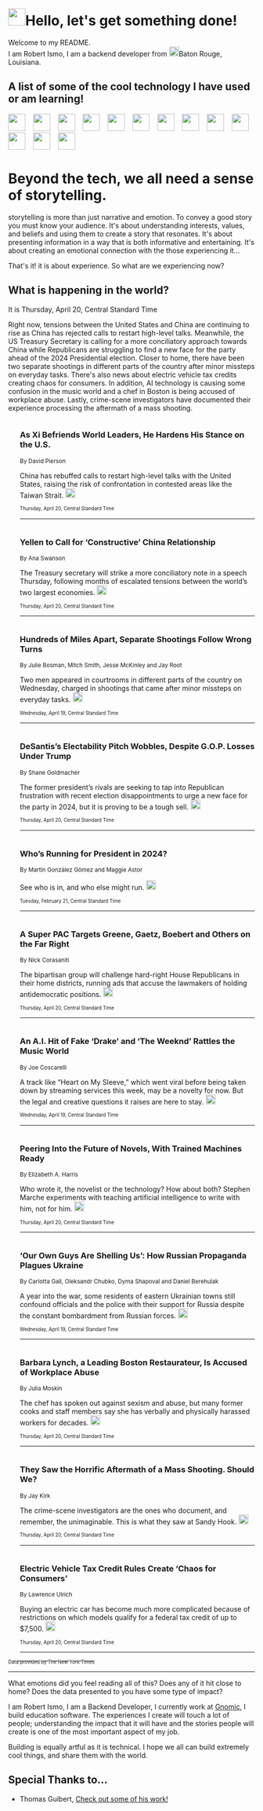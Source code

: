 <h1><img src="https://emojis.slackmojis.com/emojis/images/1643514375/3493/hot-coffee.gif?1643514375" width="35"/>Hello, let's get something done!</h1>

<p>Welcome to my README.<br/>
I am Robert Ismo, I am a backend developer from <img src="https://emojis.slackmojis.com/emojis/images/1638395689/50435/moulin_rouge.png?1638395689" width="20"/>Baton Rouge, Louisiana.</p>
<h2>A list of some of the cool technology I have used or am learning!</h2>
<p>
<img src="https://emojis.slackmojis.com/emojis/images/1643516091/21142/meow_bongotap.gif?1643516091" width="35" alt="">
<img src="https://img.shields.io/badge/Favorite%20Frontend%20Framework-SvelteKit-f83903" alt="">
<img src="https://img.shields.io/badge/Second%20Favorite-Vue-40b581" alt="">
<img src="https://img.shields.io/badge/Most%20Used%20Runtime-Nodejs-78b061" alt="">
<img src="https://emojis.slackmojis.com/emojis/images/1643517416/34482/fire.gif?1643517416" width="35" alt="">
<img src="https://img.shields.io/badge/Javascript%20But%20Better-Typescript-0078ca" alt="">
<img src="https://img.shields.io/badge/Favorite%20Language-Elixir-3e244d" alt="">
<img src="https://img.shields.io/badge/Containerize%20Everything-Docker-6ac9ef" alt="">
<img src="https://emojis.slackmojis.com/emojis/images/1643514596/5999/meow_party.gif?1643514596" width="35" alt="">
<img src="https://img.shields.io/badge/API%20Love%20Language-Graphql-de32a5" alt="">
<img src="https://img.shields.io/badge/Our%20Favorite%20Version%20Controller-Git-e94f33" alt="">
<img src="https://img.shields.io/badge/Favorite%20Database-Redis-d42d1d" alt="">
<img src="https://emojis.slackmojis.com/emojis/images/1643514559/5584/deployparrot.gif?1643514559" width="35" alt="">
<img src="https://img.shields.io/badge/Container%20Interstate-RabbitMQ-f66200" alt="">
<img src="https://img.shields.io/badge/Gotta%20Learn-Kubernetes-316adf" alt="">
<img src="https://img.shields.io/badge/Really%20Mature%20Now-WASM-654fef" alt="">
<img src="https://emojis.slackmojis.com/emojis/images/1666642497/61942/dance_vibe.gif?1666642497" width="35" alt="">
<img src="https://img.shields.io/badge/For%20My%20M1-ARM64-657d96" alt="">
<img src="https://img.shields.io/badge/Loving%20This%20So%20Much-TailwindCSS-17bcb5" alt="">
<img src="https://img.shields.io/badge/Cool%20Build%20Tool-Vite-f9cb24" alt="">
<img src="https://emojis.slackmojis.com/emojis/images/1669231376/62819/working-on-it.gif?1669231376" width="35" alt="">
<img src="https://img.shields.io/badge/Fun%20and%20Easy%20Database-MongoDB-5f8c49" alt="">
<img src="https://img.shields.io/badge/JS%20Life%20Support-NPM-c73737" alt="">
<img src="https://img.shields.io/badge/I%20Liked%20It-DynamoDB-0073b9" alt="">
<img src="https://emojis.slackmojis.com/emojis/images/1643514045/46/question.gif?1643514045" width="35" alt="">
<img src="https://img.shields.io/badge/cool-React-60d6f9" alt="">
<img src="https://img.shields.io/badge/Future%20Big%20Project-Lambda-f37e00" alt="">
<img src="https://img.shields.io/badge/NPM%20But%20Better-PNPM-f1aa07" alt="">
<img src="https://emojis.slackmojis.com/emojis/images/1643514943/9662/fbwow.gif?1643514943" width="35" alt="">
<img src="https://img.shields.io/badge/First%20Language-C-662079" alt="">
<img src="https://img.shields.io/badge/Where%20I%20Deploy%20Frontend-Vercel-000000" alt="">
<img src="https://img.shields.io/badge/Who%20Does%20not%20Want%20an%20App-Swift-f9492a" alt="">
<img src="https://emojis.slackmojis.com/emojis/images/1643514058/151/javascript.png?1643514058" width="35" alt="">
<img src="https://img.shields.io/badge/cool-Python-fbd542" alt="">
<img src="https://img.shields.io/badge/Favorite%20Something-Stripe-656cdc" alt="">
<img src="https://img.shields.io/badge/Of%20Course-HTML5-ed6327" alt="">
<img src="https://emojis.slackmojis.com/emojis/images/1660415405/60731/bomb.gif?1660415405" width="35" alt="">
<img src="https://img.shields.io/badge/hate-CSS-2964ec" alt="">
<img src="https://img.shields.io/badge/Learning-CircleCI-141215" alt="">
<img src="https://img.shields.io/badge/Learning-Rust-fbbb3b" alt="">
<img src="https://emojis.slackmojis.com/emojis/images/1660415397/60712/writing-hand.gif?1660415397" width="35" alt="">
<img src="https://img.shields.io/badge/Dev%20Browser%20of%20Choice-Firefox-cc4e26" alt="">
<img src="https://img.shields.io/badge/Recoverying%20From%20Windows-UNIX-1781e3" alt="">
<img src="https://img.shields.io/badge/LOVE-LogSeq-90c1c2" alt="">
<img src="https://emojis.slackmojis.com/emojis/images/1643514066/223/kirby.gif?1643514066" width="35" alt="">
<img src="https://img.shields.io/badge/Daily%20Driver-MacOS-e6e6e8" alt="">
<img src="https://img.shields.io/badge/Git%20Server-Github-000000" alt="">
<img src="https://img.shields.io/badge/enjoyable-EC2-f17428" alt="">
<img src="https://emojis.slackmojis.com/emojis/images/1643514239/2069/excited.gif?1643514239" width="35" alt="">
</p>
<h1>Beyond the tech, we all need a sense of storytelling.</h1>
<p>storytelling is more than just narrative and emotion. To convey a good story you must know your audience. It's about understanding interests, values, and beliefs and using them to create a story that resonates. It's about presenting information in a way that is both informative and entertaining. It's about creating an emotional connection with the those experiencing it...</p>
<p>That's it! it is about experience. So what are we experiencing now?</p>
<h2>What is happening in the world?</h2>
<p>It is Thursday, April 20, Central Standard Time</p>
<p>
Right now, tensions between the United States and China are continuing to rise as China has rejected calls to restart high-level talks. Meanwhile, the US Treasury Secretary is calling for a more conciliatory approach towards China while Republicans are struggling to find a new face for the party ahead of the 2024 Presidential election. Closer to home, there have been two separate shootings in different parts of the country after minor missteps on everyday tasks. There&#39;s also news about electric vehicle tax credits creating chaos for consumers. In addition, AI technology is causing some confusion in the music world and a chef in Boston is being accused of workplace abuse. Lastly, crime-scene investigators have documented their experience processing the aftermath of a mass shooting.</p>
<ol>
<img src="https://img.shields.io/badge/-world-blue" alt="">
<h3>As Xi Befriends World Leaders, He Hardens His Stance on the U.S.</h3>
<sub>By David Pierson</sub>
<p>China has rebuffed calls to restart high-level talks with the United States, raising the risk of confrontation in contested areas like the Taiwan Strait.  <a href="https://nyti.ms/3LgmkTU"><img src="https://developer.nytimes.com/files/poweredby_nytimes_30b.png?v=1583354208352" height="20"></a></p>
<sub><sub>Thursday, April 20, Central Standard Time</sub></sub>
<hr/>
<img src="https://img.shields.io/badge/-business-blue" alt="">
<h3>Yellen to Call for ‘Constructive’ China Relationship</h3>
<sub>By Ana Swanson</sub>
<p>The Treasury secretary will strike a more conciliatory note in a speech Thursday, following months of escalated tensions between the world’s two largest economies.  <a href="https://nyti.ms/3os42WO"><img src="https://developer.nytimes.com/files/poweredby_nytimes_30b.png?v=1583354208352" height="20"></a></p>
<sub><sub>Thursday, April 20, Central Standard Time</sub></sub>
<hr/>
<img src="https://img.shields.io/badge/-us-blue" alt="">
<h3>Hundreds of Miles Apart, Separate Shootings Follow Wrong Turns</h3>
<sub>By Julie Bosman, Mitch Smith, Jesse McKinley and Jay Root</sub>
<p>Two men appeared in courtrooms in different parts of the country on Wednesday, charged in shootings that came after minor missteps on everyday tasks.  <a href="https://nyti.ms/43L41xr"><img src="https://developer.nytimes.com/files/poweredby_nytimes_30b.png?v=1583354208352" height="20"></a></p>
<sub><sub>Wednesday, April 19, Central Standard Time</sub></sub>
<hr/>
<img src="https://img.shields.io/badge/-us-blue" alt="">
<h3>DeSantis’s Electability Pitch Wobbles, Despite G.O.P. Losses Under Trump</h3>
<sub>By Shane Goldmacher</sub>
<p>The former president’s rivals are seeking to tap into Republican frustration with recent election disappointments to urge a new face for the party in 2024, but it is proving to be a tough sell.  <a href="https://nyti.ms/3AjyswY"><img src="https://developer.nytimes.com/files/poweredby_nytimes_30b.png?v=1583354208352" height="20"></a></p>
<sub><sub>Thursday, April 20, Central Standard Time</sub></sub>
<hr/>
<img src="https://img.shields.io/badge/-us-blue" alt="">
<h3>Who’s Running for President in 2024?</h3>
<sub>By Martín González Gómez and Maggie Astor</sub>
<p>See who is in, and who else might run.  <a href="https://nyti.ms/3Y05QCI"><img src="https://developer.nytimes.com/files/poweredby_nytimes_30b.png?v=1583354208352" height="20"></a></p>
<sub><sub>Tuesday, February 21, Central Standard Time</sub></sub>
<hr/>
<img src="https://img.shields.io/badge/-us-blue" alt="">
<h3>A Super PAC Targets Greene, Gaetz, Boebert and Others on the Far Right</h3>
<sub>By Nick Corasaniti</sub>
<p>The bipartisan group will challenge hard-right House Republicans in their home districts, running ads that accuse the lawmakers of holding antidemocratic positions.  <a href="https://nyti.ms/3AfynKW"><img src="https://developer.nytimes.com/files/poweredby_nytimes_30b.png?v=1583354208352" height="20"></a></p>
<sub><sub>Thursday, April 20, Central Standard Time</sub></sub>
<hr/>
<img src="https://img.shields.io/badge/-arts-blue" alt="">
<h3>An A.I. Hit of Fake ‘Drake’ and ‘The Weeknd’ Rattles the Music World</h3>
<sub>By Joe Coscarelli</sub>
<p>A track like “Heart on My Sleeve,” which went viral before being taken down by streaming services this week, may be a novelty for now. But the legal and creative questions it raises are here to stay.  <a href="https://nyti.ms/40m1eaT"><img src="https://developer.nytimes.com/files/poweredby_nytimes_30b.png?v=1583354208352" height="20"></a></p>
<sub><sub>Wednesday, April 19, Central Standard Time</sub></sub>
<hr/>
<img src="https://img.shields.io/badge/-books-blue" alt="">
<h3>Peering Into the Future of Novels, With Trained Machines Ready</h3>
<sub>By Elizabeth A. Harris</sub>
<p>Who wrote it, the novelist or the technology? How about both? Stephen Marche experiments with teaching artificial intelligence to write with him, not for him.  <a href="https://nyti.ms/3UVCaXd"><img src="https://developer.nytimes.com/files/poweredby_nytimes_30b.png?v=1583354208352" height="20"></a></p>
<sub><sub>Thursday, April 20, Central Standard Time</sub></sub>
<hr/>
<img src="https://img.shields.io/badge/-world-blue" alt="">
<h3>‘Our Own Guys Are Shelling Us’: How Russian Propaganda Plagues Ukraine</h3>
<sub>By Carlotta Gall, Oleksandr Chubko, Dyma Shapoval and Daniel Berehulak</sub>
<p>A year into the war, some residents of eastern Ukrainian towns still confound officials and the police with their support for Russia despite the constant bombardment from Russian forces.  <a href="https://nyti.ms/43Mqeel"><img src="https://developer.nytimes.com/files/poweredby_nytimes_30b.png?v=1583354208352" height="20"></a></p>
<sub><sub>Wednesday, April 19, Central Standard Time</sub></sub>
<hr/>
<img src="https://img.shields.io/badge/-dining-blue" alt="">
<h3>Barbara Lynch, a Leading Boston Restaurateur, Is Accused of Workplace Abuse</h3>
<sub>By Julia Moskin</sub>
<p>The chef has spoken out against sexism and abuse, but many former cooks and staff members say she has verbally and physically harassed workers for decades.  <a href="https://nyti.ms/43Q4MVM"><img src="https://developer.nytimes.com/files/poweredby_nytimes_30b.png?v=1583354208352" height="20"></a></p>
<sub><sub>Thursday, April 20, Central Standard Time</sub></sub>
<hr/>
<img src="https://img.shields.io/badge/-magazine-blue" alt="">
<h3>They Saw the Horrific Aftermath of a Mass Shooting. Should We?</h3>
<sub>By Jay Kirk</sub>
<p>The crime-scene investigators are the ones who document, and remember, the unimaginable. This is what they saw at Sandy Hook.  <a href="https://nyti.ms/3Afy5DQ"><img src="https://developer.nytimes.com/files/poweredby_nytimes_30b.png?v=1583354208352" height="20"></a></p>
<sub><sub>Thursday, April 20, Central Standard Time</sub></sub>
<hr/>
<img src="https://img.shields.io/badge/-business-blue" alt="">
<h3>Electric Vehicle Tax Credit Rules Create ‘Chaos for Consumers’</h3>
<sub>By Lawrence Ulrich</sub>
<p>Buying an electric car has become much more complicated because of restrictions on which models qualify for a federal tax credit of up to $7,500.  <a href="https://nyti.ms/3Ld7oGc"><img src="https://developer.nytimes.com/files/poweredby_nytimes_30b.png?v=1583354208352" height="20"></a></p>
<sub><sub>Thursday, April 20, Central Standard Time</sub></sub>
<hr/>
</ol>
<a href="https://developer.nytimes.com"><sub><sub>Data provided by The New York Times</sub></sub></a>
<hr/>
<p>What emotions did you feel reading all of this? Does any of it hit close to home? Does the data presented to you have some type of impact?</p>
<p>I am Robert Ismo, I am a Backend Developer, I currently work at <a href="https://gnomic.education/">Gnomic</a>, I build education software. The experiences I create will touch a lot of people; understanding the impact that it will have and the stories people will create is one of the most important aspect of my job.</p>
<p>Building is equally artful as it is technical. I hope we all can build extremely cool things, and share them with the world.</p>
<h2>Special Thanks to...</h2>
<ul>
<li>Thomas Guibert, <a href="https://github.com/thmsgbrt/thmsgbrt">Check out some of his work!</a></li>
</ul>